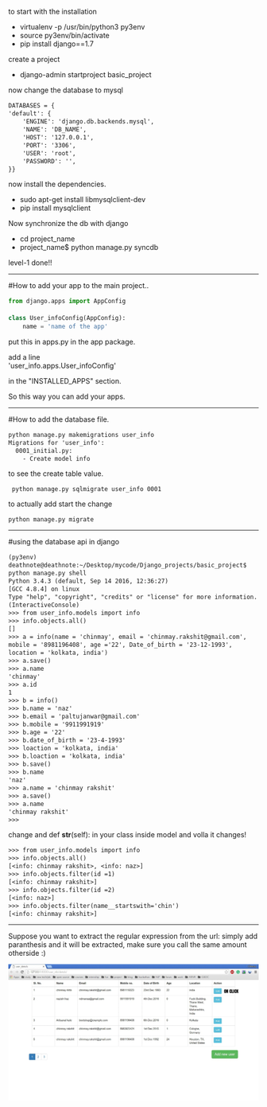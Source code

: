 to start with the installation 


* virtualenv -p /usr/bin/python3 py3env  
* source py3env/bin/activate  
* pip install django==1.7

create a project

* django-admin startproject basic_project

now change the database to mysql

```
DATABASES = {
'default': {
    'ENGINE': 'django.db.backends.mysql',
    'NAME': 'DB_NAME',
    'HOST': '127.0.0.1',
    'PORT': '3306',
    'USER': 'root',
    'PASSWORD': '',
}}
```

now install the dependencies.

* sudo apt-get install libmysqlclient-dev
* pip install mysqlclient


Now synchronize the db with django

* cd project_name
* project_name$ python manage.py syncdb

level-1 done!!

________________________________________________________________________________________________

#How to add your app to the main project.. 


```python
from django.apps import AppConfig

class User_infoConfig(AppConfig):
	name = 'name of the app'
```

put this in apps.py in the app package.

add a line   
	'user_info.apps.User_infoConfig'

in the "INSTALLED_APPS" section.

So this way you can add your apps.

_________________________________________________________________________________________________ 


#How to add the database file.

	python manage.py makemigrations user_info
	Migrations for 'user_info':
	  0001_initial.py:
	    - Create model info


to see the create table value.

	 python manage.py sqlmigrate user_info 0001


to actually add start the change

	python manage.py migrate


_________________________________________________________________________________________________

#using the database api in django

	(py3env) deathnote@deathnote:~/Desktop/mycode/Django_projects/basic_project$ python manage.py shell
	Python 3.4.3 (default, Sep 14 2016, 12:36:27) 
	[GCC 4.8.4] on linux
	Type "help", "copyright", "credits" or "license" for more information.
	(InteractiveConsole)
	>>> from user_info.models import info
	>>> info.objects.all()
	[]
	>>> a = info(name = 'chinmay', email = 'chinmay.rakshit@gmail.com', mobile = '8981196408', age ='22', Date_of_birth = '23-12-1993', location = 'kolkata, india')
	>>> a.save()
	>>> a.name
	'chinmay'
	>>> a.id
	1
	>>> b = info()
	>>> b.name = 'naz'
	>>> b.email = 'paltujanwar@gmail.com'
	>>> b.mobile = '9911991919'
	>>> b.age = '22'
	>>> b.date_of_birth = '23-4-1993'
	>>> loaction = 'kolkata, india'
	>>> b.loaction = 'kolkata, india'
	>>> b.save()
	>>> b.name
	'naz'
	>>> a.name = 'chinmay rakshit'
	>>> a.save()
	>>> a.name
	'chinmay rakshit'
	>>> 

change and def __str__(self): in your class inside model and volla it changes!

	>>> from user_info.models import info
	>>> info.objects.all()
	[<info: chinmay rakshit>, <info: naz>]
	>>> info.objects.filter(id =1)
	[<info: chinmay rakshit>]
	>>> info.objects.filter(id =2)
	[<info: naz>]
	>>> info.objects.filter(name__startswith='chin')
	[<info: chinmay rakshit>]

____________________________________________________________________________________________

Suppose you want to extract the regular expression from the url: simply add paranthesis and it will be extracted, make sure you call the same amount otherside :)

![project](project.gif)  
